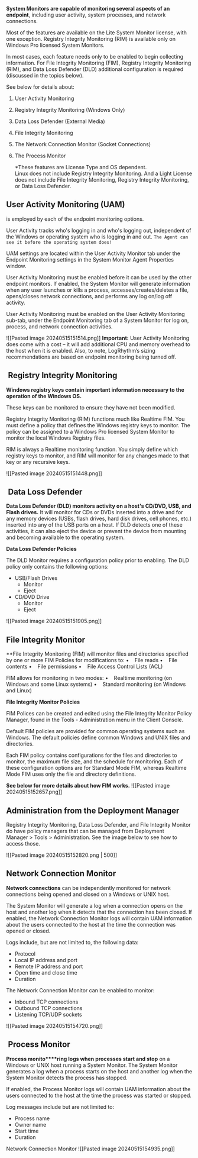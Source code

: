 
**System Monitors are capable of monitoring several aspects of an endpoint**, including user activity, system processes, and network connections.

Most of the features are available on the Lite System Monitor license, with one exception. Registry Integrity Monitoring (RIM) is available only on Windows Pro licensed System Monitors.

In most cases, each feature needs only to be enabled to begin collecting information. For File Integrity Monitoring (FIM), Registry Integrity Monitoring (RIM), and Data Loss Defender (DLD) additional configuration is required (discussed in the topics below). 

See below for details about:

1. User Activity Monitoring
2. Registry Integrity Monitoring (Windows Only)
3. Data Loss Defender (External Media)
4. File Integrity Monitoring
5. The Network Connection Monitor (Socket Connections)
6. The Process Monitor  
      
    *These features are License Type and OS dependent.  
    Linux does not include Registry Integrity Monitoring. And a Light License does not include File Integrity Monitoring, Registry Integrity Monitoring, or Data Loss Defender.



## User Activity Monitoring (UAM) 
is employed by each of the endpoint monitoring options. 

User Activity tracks who's logging in and who's logging out, independent of the Windows or operating system who is logging in and out. `The Agent can see it before the operating system does!`

  
UAM settings are located within the User Activity Monitor tab under the Endpoint Monitoring settings in the System Monitor Agent Properties window.


User Activity Monitoring must be enabled before it can be used by the other endpoint monitors. If enabled, the System Monitor will generate information when any user launches or kills a process, accesses/creates/deletes a file, opens/closes network connections, and performs any log on/log off activity.

  
User Activity Monitoring must be enabled on the User Activity Monitoring sub-tab, under the Endpoint Monitoring tab of a System Monitor for log on, process, and network connection activities.

 ![[Pasted image 20240515151514.png]] 
**Important:** User Activity Monitoring does come with a cost – it will add additional CPU and memory overhead to the host when it is enabled. Also, to note, LogRhythm’s sizing recommendations are based on endpoint monitoring being turned off.


##  Registry Integrity Monitoring

**Windows registry keys contain important information necessary to the operation of the Windows OS.**

These keys can be monitored to ensure they have not been modified.

Registry Integrity Monitoring (RIM) functions much like Realtime FIM. You must define a policy that defines the Windows registry keys to monitor. The policy can be assigned to a Windows Pro licensed System Monitor to monitor the local Windows Registry files.


RIM is always a Realtime monitoring function. You simply define which registry keys to monitor, and RIM will monitor for any changes made to that key or any recursive keys.

![[Pasted image 20240515151448.png]]


##  Data Loss Defender

**Data Loss Defender (DLD) monitors activity on a host's CD/DVD, USB, and Flash drives.** It will monitor for CDs or DVDs inserted into a drive and for any memory devices (USBs, flash drives, hard disk drives, cell phones, etc.) inserted into any of the USB ports on a host. If DLD detects one of these activities, it can also eject the device or prevent the device from mounting and becoming available to the operating system.

**Data Loss Defender Policies**

The DLD Monitor requires a configuration policy prior to enabling. The DLD policy only contains the following options:

- USB/Flash Drives
    - Monitor
    - Eject
- CD/DVD Drive
    - Monitor
    - Eject


![[Pasted image 20240515151905.png]]


## File Integrity Monitor

**File Integrity Monitoring (FIM) will monitor files and directories specified by one or more FIM Policies for modifications to:
•    File reads
•    File contents
•    File permissions
•    File Access Control Lists (ACL)
  

FIM allows for monitoring in two modes:
•    Realtime monitoring (on Windows and some Linux systems)
•    Standard monitoring (on Windows and Linux)


**File Integrity Monitor Policies**

FIM Polices can be created and edited using the File Integrity Monitor Policy Manager, found in the Tools - Administration menu in the Client Console.

Default FIM policies are provided for common operating systems such as Windows. The default policies define common Windows and UNIX files and directories.

  
Each FIM policy contains configurations for the files and directories to monitor, the maximum file size, and the schedule for monitoring. Each of these configuration options are for Standard Mode FIM, whereas Realtime Mode FIM uses only the file and directory definitions.


**See below for more details about how FIM works.**
![[Pasted image 20240515152657.png]]


## Administration from the Deployment Manager

Registry Integrity Monitoring, Data Loss Defender, and File Integrity Monitor do have policy managers that can be managed from Deployment Manager > Tools > Administration. See the image below to see how to access those.

![[Pasted image 20240515152820.png | 500]]

## Network Connection Monitor

**Network connections** can be independently monitored for network connections being opened and closed on a Windows or UNIX host.

The System Monitor will generate a log when a connection opens on the host and another log when it detects that the connection has been closed. If enabled, the Network Connection Monitor logs will contain UAM information about the users connected to the host at the time the connection was opened or closed.  

Logs include, but are not limited to, the following data:

- Protocol
- Local IP address and port
- Remote IP address and port
- Open time and close time
- Duration

The Network Connection Monitor can be enabled to monitor:

- Inbound TCP connections
- Outbound TCP connections
- Listening TCP/UDP sockets

![[Pasted image 20240515154720.png]]


##  Process Monitor

**Process monito****ring logs when processes start and stop** on a Windows or UNIX host running a System Monitor. The System Monitor generates a log when a process starts on the host and another log when the System Monitor detects the process has stopped. 

If enabled, the Process Monitor logs will contain UAM information about the users connected to the host at the time the process was started or stopped.

Log messages include but are not limited to:
- Process name
- Owner name
- Start time
- Duration

Network Connection Monitor
![[Pasted image 20240515154935.png]]



